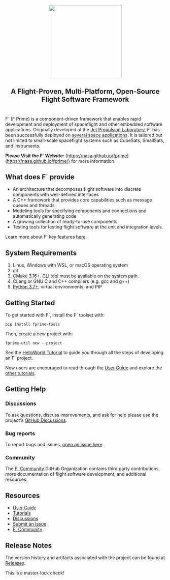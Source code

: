 <p align="center">
<img width="230em" src="docs/img/fprime-logo.png"><br/>
<h2 align="center">A Flight-Proven, Multi-Platform, Open-Source Flight Software Framework</h2>
</p>

#
F´ (F Prime) is a component-driven framework that enables rapid development and deployment of spaceflight and other embedded software applications. Originally developed at the [Jet Propulsion Laboratory](https://www.jpl.nasa.gov/), F´ has been successfully deployed on [several space applications](https://nasa.github.io/fprime/projects.html). It is tailored but not limited to small-scale spaceflight systems such as CubeSats, SmallSats, and instruments.

**Please Visit the F´ Website:** [https://nasa.github.io/fprime](https://nasa.github.io/fprime/) for more information.


## What does F´ provide

- An architecture that decomposes flight software into discrete components with well-defined interfaces
- A C++ framework that provides core capabilities such as message queues and threads
- Modeling tools for specifying components and connections and automatically generating code
- A growing collection of ready-to-use components
- Testing tools for testing flight software at the unit and integration levels.

Learn more about F' key features [here](https://nasa.github.io/fprime/features.html).


## System Requirements

1. Linux, Windows with WSL, or macOS operating system
2. git
3. [CMake 3.16+](https://cmake.org/download/). CLI tool must be available on the system path.
4. CLang or GNU C and C++ compilers (e.g. gcc and g++)
5. [Python 3.7+](https://www.python.org/downloads/), virtual environments, and PIP


## Getting Started

To get started with F´, install the F´ toolset with:
```
pip install fprime-tools
```

Then, create a new project with:
```
fprime-util new --project
```

See the [HelloWorld Tutorial](https://nasa.github.io/fprime/Tutorials/HelloWorld/Tutorial.html) to guide you through all the steps of developing an F´ project.

New users are encouraged to read through the [User Guide](https://nasa.github.io/fprime/UsersGuide/guide.html) and explore the [other tutorials](https://nasa.github.io/fprime/Tutorials/README.html).


## Getting Help

### Discussions
To ask questions, discuss improvements, and ask for help please use the project's [GitHub Discussions](https://github.com/nasa/fprime/discussions).
### Bug reports
To report bugs and issues, [open an issue here](https://github.com/nasa/fprime/issues).
### Community
The [F´ Community](https://github.com/fprime-community) GitHub Organization contains third party contributions, more documentation of flight software development, and additional resources.


## Resources
- [User Guide](https://nasa.github.io/fprime/UsersGuide/guide.html)
- [Tutorials](https://nasa.github.io/fprime/Tutorials/README.html)
- [Discussions](https://github.com/nasa/fprime/discussions)
- [Submit an Issue](https://github.com/nasa/fprime/issues)
- [F´ Community](https://github.com/fprime-community)


## Release Notes

The version history and artifacts associated with the project can be found at [Releases](https://github.com/nasa/fprime/releases).

This is a master-lock check!
